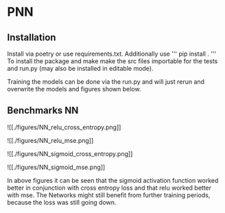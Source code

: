 # PNN

## Installation

Install via poetry or use requirements.txt. Additionally use 
'''
pip install . 
'''
To install the package and make make the src files importable for the tests and run.py (may also be installed in editable mode). 

Training the models can be done via the run.py and will just rerun and overwrite the models and figures shown below.

## Benchmarks NN

![[./figures/NN_relu_cross_entropy.png]]

![[./figures/NN_relu_mse.png]]

![[./figures/NN_sigmoid_cross_entropy.png]]

![[./figures/NN_sigmoid_mse.png]]

In above figures it can be seen that the sigmoid activation function worked better in conjunction with cross entropy loss and that relu worked better with mse. The Networks might still benefit from further training periods, because the loss was still going down. 